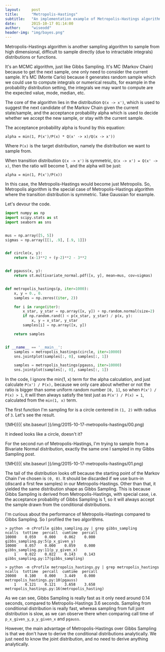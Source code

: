```yaml
---
layout:     post
title:      "Metropolis-Hastings"
subtitle:   "An implementation example of Metropolis-Hastings algorithm in Python."
date:       2015-10-17 01:14:00
author:     "wiseodd"
header-img: "img/bayes.png"
---
```


Metropolis-Hastings algorithm is another sampling algorithm to sample from high dimensional, difficult to sample directly (due to intractable integrals) distributions or functions.

It's an MCMC algorithm, just like Gibbs Sampling. It's MC (Markov Chain) because to get the next sample, one only need to consider the current sample. It's MC (Monte Carlo) because it generates random sample which we could use to compute integrals or numerical results, for example in the probability distribution setting, the integrals we may want to compute are the expected value, mode, median, etc.

The core of the algorithm lies in the distribution `Q(x -> x')`, which is used to suggest the next candidate of the Markov Chain given the current state/sample, and the acceptance probability alpha which is used to decide whether we accept the new sample, or stay with the current sample.

The acceptance probability alpha is found by this equation:

    
```
alpha = min(1, P(x')/P(x) * Q(x' -> x)/Q(x -> x'))
```
    

Where `P(x)` is the target distribution, namely the distribution we want to sample from.

When transition distribution `Q(x -> x')` is symmetric, `Q(x -> x') = Q(x' -> x)`, then the ratio will become 1, and the alpha will be just:

    
```
alpha = min(1, P(x')/P(x))
```
    

In this case, the Metropolis-Hastings would become just Metropolis. So, Metropolis algorithm is the special case of Metropolis-Hastings algorithm where the transition distribution is symmetric. Take Gaussian for example. 

Let's devour the code.

    
``` python
import numpy as np
import scipy.stats as st
import seaborn as sns


mus = np.array([5, 5])
sigmas = np.array([[1, .9], [.9, 1]])


def circle(x, y):
    return (x-1)**2 + (y-2)**2 - 3**2


def pgauss(x, y):
    return st.multivariate_normal.pdf([x, y], mean=mus, cov=sigmas)


def metropolis_hastings(p, iter=1000):
    x, y = 0., 0.
    samples = np.zeros((iter, 2))

    for i in range(iter):
        x_star, y_star = np.array([x, y]) + np.random.normal(size=2)
        if np.random.rand() < p(x_star, y_star) / p(x, y):
            x, y = x_star, y_star
        samples[i] = np.array([x, y])

    return samples


if __name__ == '__main__':
    samples = metropolis_hastings(circle, iter=10000)
    sns.jointplot(samples[:, 0], samples[:, 1])

    samples = metropolis_hastings(pgauss, iter=10000)
    sns.jointplot(samples[:, 0], samples[:, 1])
```
    

In the code, I ignore the min(1, x) term for the alpha calculation, and just calculate `P(x') / P(x),` because we only care about whether or not the ratio is bigger than some uniform random number `[0, 1]`, so when `P(x') / P(x) > 1`, it will then always satisfy the test just as `P(x') / P(x) = 1`, calculated from the `min(1, x)` term.

The first function I'm sampling for is a circle centered in `(1, 2)` with radius of `3`. Let's see the result.

![MH]({{ site.baseurl }}/img/2015-10-17-metropolis-hastings/00.png)

It indeed looks like a circle, doesn't it?

For the second run of Metropolis-Hastings, I'm trying to sample from a Bivariate Normal distribution, exactly the same one I sampled in my Gibbs Sampling post.

![MH]({{ site.baseurl }}/img/2015-10-17-metropolis-hastings/01.png)

The tail of the distribution looks off because the starting point of the Markov Chain I've chosen is `(0, 0)`. It should be discarded if we use burn-in (discard a first few samples) in our Metropolis-Hastings. Other than that, it yielded the same distribution shape as Gibbs Sampling. This is because Gibbs Sampling is derived from Metropolis-Hastings, with special case, i.e. the acceptance probability of Gibbs Sampling is 1, so it will always accept the sample drawn from the conditional distributions.

I'm curious about the performance of Metropolis-Hastings compared to Gibbs Sampling. So I profiled the two algorithms.

    
```
> python -m cProfile gibbs_sampling.py | grep gibbs_sampling
ncalls  tottime  percall  cumtime  percall
10000    0.059    0.000    0.062    0.000 gibbs_sampling.py:5(p_x_given_y)
10000    0.057    0.000    0.059    0.000 gibbs_sampling.py:11(p_y_given_x)
    1    0.022    0.022    0.143    0.143 gibbs_sampling.py:17(gibbs_sampling)

> python -m cProfile metropolis_hastings.py | grep metropolis_hastings
ncalls  tottime  percall  cumtime  percall
20000    0.100    0.000    3.449    0.000 metropolis_hastings.py:10(pgauss)
    1    0.121    0.121    3.658    3.658 metropolis_hastings.py:16(metropolis_hasting)
```

As we can see, Gibbs Sampling is really fast as it only need around 0.14 seconds, compared to Metropolis-Hastings 3.6 seconds. Sampling from conditional distribution is really fast, whereas sampling from full joint distribution is slow, as we can observe there when comparing call time of `p_x_given_y`, `p_y_given_x` and `pgauss`.

However, the main advantage of Metropolis-Hastings over Gibbs Sampling is that we don't have to derive the conditional distributions analytically. We just need to know the joint distribution, and no need to derive anything analytically.

